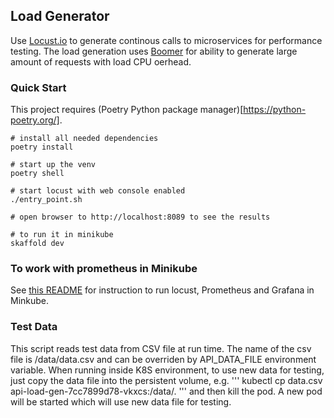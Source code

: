 ## Load Generator

Use [Locust.io](http://locust.io) to generate continous calls to microservices for performance testing.
The load generation uses [Boomer](https://github.com/myzhan/boomer) for ability to generate large amount of requests with load CPU oerhead.



### Quick Start
This project requires (Poetry Python package manager)[https://python-poetry.org/].
```
# install all needed dependencies
poetry install

# start up the venv
poetry shell

# start locust with web console enabled
./entry_point.sh 

# open browser to http://localhost:8089 to see the results

# to run it in minikube
skaffold dev
```

### To work with prometheus in Minikube
See [this README](misc/minikube/README.md) for instruction to run locust, Prometheus and Grafana in Minkube.

### Test Data 
This script reads test data from CSV file at run time. The name of the csv file is /data/data.csv and can be overriden by API_DATA_FILE environment variable. When running inside K8S environment, to use new data for testing, just copy the data file into the persistent volume, e.g. ''' kubectl cp data.csv api-load-gen-7cc7899d78-vkxcs:/data/. ''' and then kill the pod. A new pod will be started which will use new data file for testing.
